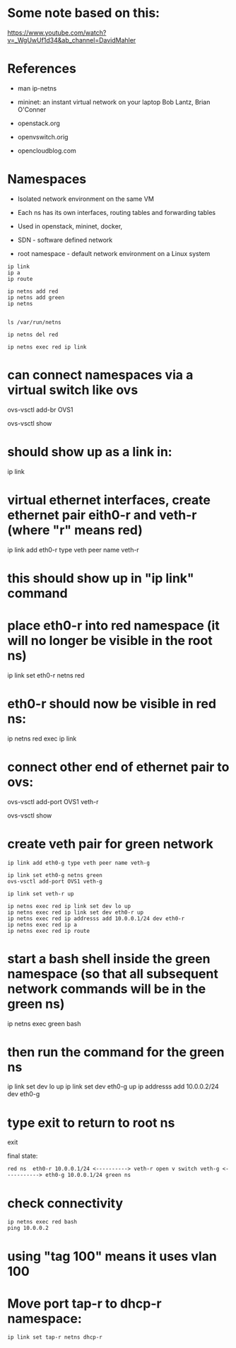 # Some note based on this:
https://www.youtube.com/watch?v=_WgUwUf1d34&ab_channel=DavidMahler


# References

* man ip-netns

* mininet: an instant virtual network on your laptop Bob Lantz, Brian O'Conner

* openstack.org
* openvswitch.orig
* opencloudblog.com

# Namespaces

* Isolated network environment on the same VM
* Each ns has its own interfaces, routing tables and forwarding tables
* Used in openstack, mininet, docker, 

* SDN - software defined network

* root namespace - default network environment on a Linux system

```
ip link
ip a
ip route

ip netns add red
ip netns add green
ip netns


ls /var/run/netns

ip netns del red

ip netns exec red ip link
```

# can connect namespaces via a virtual switch like ovs

ovs-vsctl add-br OVS1

ovs-vsctl show
# should show up as a link in:
ip link

# virtual ethernet interfaces, create ethernet pair eith0-r and veth-r (where "r" means red)
ip link add eth0-r type veth peer name veth-r

# this should show up in "ip link" command

# place eth0-r into red namespace (it will no longer be visible in the root ns)
ip link set eth0-r netns red

# eth0-r should now be visible in red ns:
ip netns red exec ip link

# connect other end of ethernet pair to ovs:
ovs-vsctl add-port OVS1 veth-r

ovs-vsctl show


# create veth pair for green network
```
ip link add eth0-g type veth peer name veth-g

ip link set eth0-g netns green
ovs-vsctl add-port OVS1 veth-g

ip link set veth-r up

ip netns exec red ip link set dev lo up
ip netns exec red ip link set dev eth0-r up
ip netns exec red ip addresss add 10.0.0.1/24 dev eth0-r
ip netns exec red ip a 
ip netns exec red ip route
```

# start a bash shell inside the green namespace (so that all subsequent network commands will be in the green ns)
ip netns exec green bash
# then run the command for the green ns
ip link set dev lo up
ip link set dev eth0-g up
ip addresss add 10.0.0.2/24 dev eth0-g


# type exit to return to root ns
exit

final state:
```
red ns  eth0-r 10.0.0.1/24 <----------> veth-r open v switch veth-g <-----------> eth0-g 10.0.0.1/24 green ns
```

# check connectivity
```
ip netns exec red bash 
ping 10.0.0.2
```

# using "tag 100" means it uses vlan 100


# Move port tap-r to dhcp-r namespace:
```
ip link set tap-r netns dhcp-r
```
